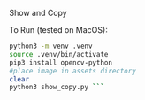 Show and Copy



To Run (tested on MacOS):
```bash
python3 -m venv .venv
source .venv/bin/activate
pip3 install opencv-python
#place image in assets directory
clear
python3 show_copy.py ```
